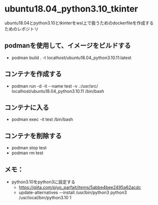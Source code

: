 # ubuntu18.04_python3.10_tkinter
ubuntu18.04とpython3.10とtkinterをwsl上で扱うためのdockerfileを作成するためのレポジトリ

## podmanを使用して、イメージをビルドする
- podman build . -t localhost/ubuntu18.04_python3.10.11:latest

## コンテナを作成する
- podman run -d -it --name test -v .:/usr/src/ localhost/ubuntu18.04_python3.10.11 /bin/bash

## コンテナに入る
- podman exec -it test /bin/bash

## コンテナを削除する
- podman stop test
- podman rm test

## メモ：
- python3.10をpython3に設定する
    - https://qiita.com/piyo_parfait/items/5abbe4bee2495a62acdc
    - update-alternatives --install /usr/bin/python3 python3 /usr/local/bin/python3.10 1